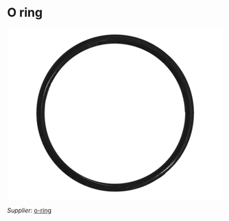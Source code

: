 # O ring

![](../../images/o-ring.jpg)

_Supplier:_ [o-ring](https://www.o-ring-stocks.com/o-ring-34x3-viton-fkm-fpm-90-shore-a-black-orsv2-34x3-fkm89)